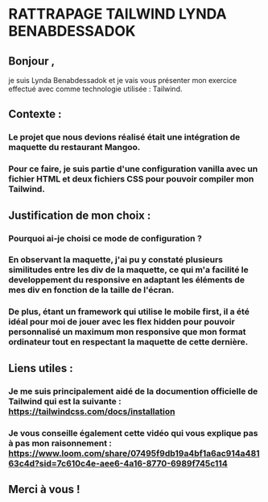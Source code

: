 
# RATTRAPAGE TAILWIND LYNDA BENABDESSADOK 

## Bonjour , 
je suis Lynda Benabdessadok et je vais vous présenter mon exercice effectué avec comme technologie utilisée : Tailwind.

## Contexte : 
### Le projet que nous devions réalisé était une intégration de maquette du restaurant Mangoo. 
### Pour ce faire, je suis partie d'une configuration vanilla avec un fichier HTML et deux fichiers CSS pour pouvoir compiler mon Tailwind.


## Justification de mon choix : 
### Pourquoi ai-je choisi ce mode de configuration ? 
### En observant la maquette, j'ai pu y constaté plusieurs similitudes entre les div de la maquette, ce qui m'a facilité le developpement du responsive en adaptant les éléments de mes div en fonction de la taille de l'écran. 
### De plus, étant un framework qui utilise le mobile first, il a été idéal pour moi de jouer avec les flex hidden pour pouvoir personnalisé un maximum mon responsive que mon format ordinateur tout en respectant la maquette de cette dernière.

## Liens utiles : 
### Je me suis principalement aidé de la documention officielle de Tailwind qui est la suivante : https://tailwindcss.com/docs/installation
### Je vous conseille également cette vidéo qui vous explique pas à pas mon raisonnement : https://www.loom.com/share/07495f9db19a4bf1a6ac914a48163c4d?sid=7c610c4e-aee6-4a16-8770-6989f745c114

## Merci à vous ! 
